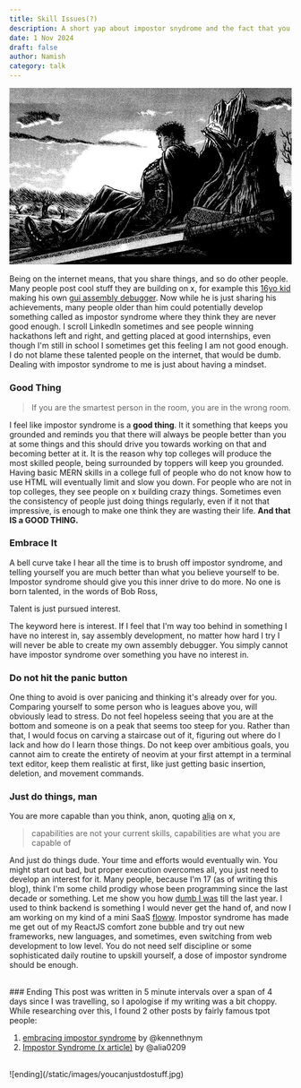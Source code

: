 ```yaml
---
title: Skill Issues(?) 
description: A short yap about impostor snydrome and the fact that you are probably not as dumb as you think. 
date: 1 Nov 2024
draft: false
author: Namish 
category: talk
---
```


![peace](/static/images/peace.jpg)

Being on the internet means, that you share things, and so do other people. Many people post cool stuff they are building on x, for example this [16yo kid](https://x.com/rcx86) making his own [gui assembly debugger](https://github.com/ZathuraDbg). Now while he is just sharing his achievements, many people older than him could potentially develop something called as impostor syndrome where they think they are never good enough. I scroll LinkedIn sometimes and see people winning hackathons left and right, and getting placed at good internships, even though I'm still in school I sometimes get this feeling I am not good enough. I do not blame these talented people on the internet, that would be dumb. Dealing with impostor syndrome to me is just about having a mindset.
<br/>
### Good Thing

> If you are the smartest person in the room, you are in the wrong room.

I feel like impostor syndrome is a **good thing**. It it something that keeps you grounded and reminds you that there will always be people better than you at some things and this should drive you towards working on that and becoming better at it. It is the reason why top colleges will produce the most skilled people, being surrounded by toppers will keep you grounded. Having basic MERN skills in a college full of people who do not know how to use HTML will eventually limit and slow you down. For people who are not in top colleges, they see people on x building crazy things. Sometimes even the consistency of people just doing things regularly, even if it not that impressive, is enough to make one think they are wasting their life. **And that IS a GOOD THING.**
<br/>
### Embrace It 
A bell curve take I hear all the time is to brush off impostor syndrome, and telling yourself you are much better than what you believe yourself to be.
Impostor syndrome should give you this inner drive to do more. No one is born talented, in the words of Bob Ross,  

<div class="p-4 font-mono border-l-2 border-primary bg-mbg my-6">Talent is just pursued interest.</div>

The keyword here is interest. If I feel that I'm way too behind in something I have no interest in, say assembly development, no matter how hard I try I will never be able to create my own assembly debugger. You simply cannot have impostor syndrome over something you have no interest in. 
<br/>
### Do not hit the panic button
One thing to avoid is over panicing and thinking it's already over for you. Comparing yourself to some person who is leagues above you, will obviously lead to stress. Do not feel hopeless seeing that you are at the bottom and someone is on a peak that seems too steep for you. Rather than that, I would focus on carving a staircase out of it, figuring out where do I lack and how do I learn those things. Do not keep over ambitious goals, you cannot aim to create the entirety of neovim at your first attempt in a terminal text editor, keep them realistic at first, like just getting basic insertion, deletion, and movement commands. 
<br/>
### Just do things, man
You are more capable than you think, anon, quoting [alịa](https://x.com/alia0209) on x,

> capabilities are not your current skills, capabilities are what you are capable of

And just do things dude. Your time and efforts would eventually win. You might start out bad, but proper execution overcomes all, you just need to develop an interest for it. Many people, because I'm 17 (as of writing this blog), think I'm some child prodigy whose been programming since the last decade or something. Let me show you how [dumb I was](/blog/how-to-not-make-quiz) till the last year. I used to think backend  is something I would never get the hand of, and now I am working on my kind of a mini SaaS [floww](https://git.new/floww). Impostor syndrome has made me get out of my ReactJS comfort zone bubble and try out new frameworks, new languages, and sometimes, even switching from web development to low level. You do not need self discipline or some sophisticated daily routine to upskill yourself, a dose of impostor syndrome should be enough.

<br/>
### Ending
This post was written in 5 minute intervals over a span of 4 days since I was travelling, so I apologise if my writing was a bit choppy. While researching over this, I found 2 other posts by fairly famous tpot people:

1. [embracing impostor syndrome](https://kennethnym.com/blog/embracing-impostor-syndrome/)  by @kennethnym
2. [Impostor Syndrome (x article)](https://x.com/alia0209/status/1845707732608835903) by @alia0209
<br/>
![ending](/static/images/youcanjustdostuff.jpg)
